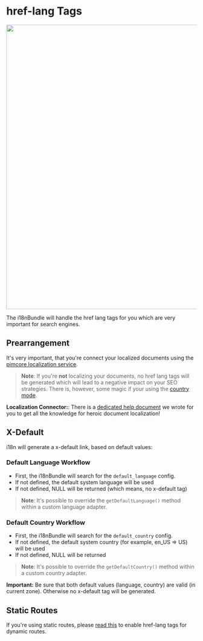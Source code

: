 # href-lang Tags
<img width="752" src="https://user-images.githubusercontent.com/700119/31016922-f57b5566-a526-11e7-9bfb-c3d088bffc4e.png">

The i18nBundle will handle the href lang tags for you which are very important for search engines.

## Prearrangement
It's very important, that you're connect your localized documents using the [pimcore localization service](https://pimcore.com/docs/5.0.x/Multi_Language_i18n/Localize_your_Documents.html#page_Localization_Tool).

> **Note**: If you're **not** localizing your documents, no href lang tags will be generated which will lead to a negative impact on your SEO strategies. There is, however, some magic if your using the [country mode](27_Countries.md).

**Localization Connector:**: There is a [dedicated help document](100_LocalizeDocuments.md) we wrote for you to get all the knowledge for heroic document localization!

## X-Default
i18n will generate a x-default link, based on default values:

### Default Language Workflow
- First, the i18nBundle will search for the `default_language` config.
- If not defined, the default system language will be used
- If not defined, NULL will be returned (which means, no x-default tag)
> **Note**: It's possible to override the `getDefaultLanguage()` method within a custom language adapter.

### Default Country Workflow
- First, the i18nBundle will search for the `default_country` config.
- If not defined, the default system country (for example, en_US => US) will be used
- If not defined, NULL will be returned
> **Note**: It's possible to override the `getDefaultCountry()` method within a custom country adapter.

**Important:** Be sure that both default values (language, country) are valid (in current zone). Otherwise no x-default tag will be generated.

## Static Routes
If you're using static routes, please [read this](28_StaticRoutes.md) to enable href-lang tags for dynamic routes.